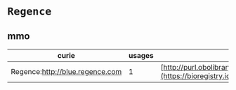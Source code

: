 # `Regence`

## mmo

| curie                           |   usages | nodes                                                                                                           |
|---------------------------------|----------|-----------------------------------------------------------------------------------------------------------------|
| Regence:http://blue.regence.com |        1 | [http://purl.obolibrary.org/obo/MMO:0000074](https://bioregistry.io/http://purl.obolibrary.org/obo/MMO:0000074) |
